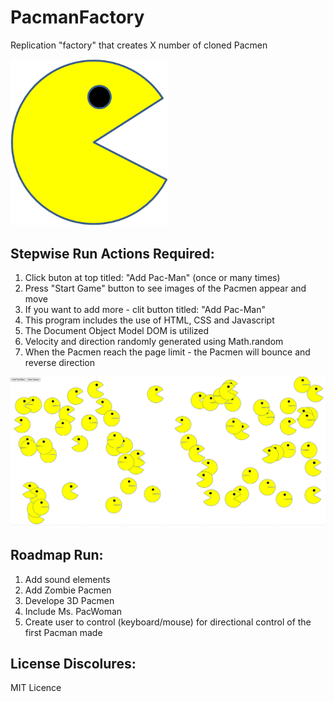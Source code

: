 
# PacmanFactory
Replication "factory" that creates X number of cloned Pacmen
<!--Expanded upon by Philip Case based on an MIT XPro class exercise June 2022-->


<img src="./PacMan1.png" style="max-width: 50%;">

<h2>Stepwise Run Actions Required:</h2>

1. Click buton at top titled:  "Add Pac-Man" (once or many times)
2. Press "Start Game" button to see images of the Pacmen appear and move
3. If you want to add more - clit button titled: "Add Pac-Man"
4. This program includes the use of HTML, CSS and Javascript
5. The Document Object Model DOM is utilized
6. Velocity and direction randomly generated using Math.random
7. When the Pacmen reach the page limit - the Pacmen will bounce and reverse direction



<img src="./pacmanexample.png" width="700">
<h2>Roadmap Run:</h2>

1. Add sound elements
2. Add Zombie Pacmen
3. Develope 3D Pacmen
4. Include Ms. PacWoman
5. Create user to control (keyboard/mouse) for directional control of the first Pacman made



<h2>License Discolures:</h2>
MIT Licence


